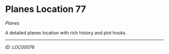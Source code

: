 # Planes Location 77

*Planes*

A detailed planes location with rich history and plot hooks.

---
*ID: LOC00076*